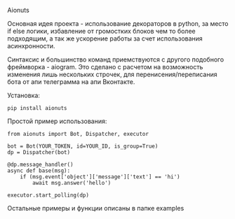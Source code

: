 Aionuts 

Основная идея проекта - использование декораторов в python, за место if else логики, избавление от громостких блоков чем то более подходящим, а так же ускорение работы за счет использования асинхронности.

Синтаксис и большинство команд приемствуются с другого подобного фреймворка - aiogram. Это сделано с расчетом на возможность изменения лишь нескольких строчек, для перенисения/переписания бота от апи телеграмма на апи Вконтакте.

Установка:
```
pip install aionuts
```
Простой пример использования:
```
from aionuts import Bot, Dispatcher, executor

bot = Bot(YOUR_TOKEN, id=YOUR_ID, is_group=True)
dp = Dispatcher(bot)

@dp.message_handler()
async def base(msg):
    if (msg.event['object']['message']['text'] == 'hi')
        await msg.answer('hello')

executor.start_polling(dp)
```
Остальные примеры и функции описаны в папке examples
